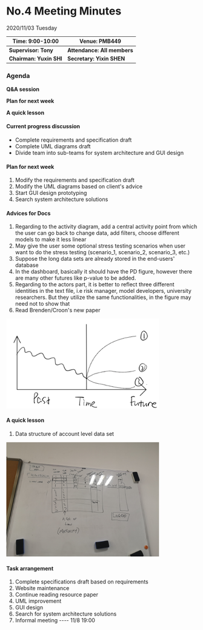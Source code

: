 # No.4 Meeting Minutes



2020/11/03 Tuesday

| Time: 9:00-10:00        | Venue: PMB449               |
| ----------------------- | --------------------------- |
| **Supervisor: Tony**    | **Attendance: All members** |
| **Chairman: Yuxin SHI** | **Secretary: Yixin SHEN**   |

### Agenda

**Q&A session**

**Plan for next week**

**A quick lesson**



#### **Current progress discussion**

- Complete requirements and specification draft
- Complete UML diagrams draft
- Divide team into sub-teams for system architecture and GUI design




#### **Plan for next week**

1. Modify the requirements and specification draft
2. Modify the UML diagrams based on client's advice
3. Start GUI design prototyping
5. Search system architecture solutions



#### Advices for Docs

1. Regarding to the activity diagram, add a central activity point from which the user can go back to change data, add filters, choose different models to make it less linear
2. May give the user some optional stress testing scenarios when user want to do the stress testing (scenario_1, scenario_2, scenario_3, etc.)
3. Suppose the long data sets are already stored in the end-users' database
4. In the dashboard, basically it should have the PD figure, however there are many other futures like p-value to be added.
5. Regarding to the actors part, it is better to reflect three different identities in the text file, i.e risk manager, model developers, university researchers. But they utilize the same functionalities, in the figure may need not to show that
6. Read Brenden/Croon's new paper



<img src="../images/MV_scenario.PNG" alt="MV" width="80%"/>



#### **A quick lesson**

1. Data structure of account level data set

<img src="../images/Formal_meeting4.jpg" alt="MV" width="80%"/>



#### **Task arrangement**

1. Complete specifications draft based on requirements
2. Website maintenance
3. Continue reading resource paper
4. UML improvement
5. GUI design
6. Search for system architecture solutions
7. Informal meeting ---- 11/8 19:00

